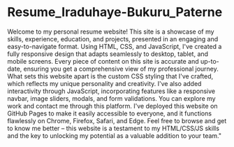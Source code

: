 # Resume_Iraduhaye-Bukuru_Paterne
Welcome to my personal resume website! This site is a showcase of my skills, experience, education, and projects, presented in an engaging and easy-to-navigate format. Using HTML, CSS, and JavaScript, I've created a fully responsive design that adapts seamlessly to desktop, tablet, and mobile screens. Every piece of content on this site is accurate and up-to-date, ensuring you get a comprehensive view of my professional journey. What sets this website apart is the custom CSS styling that I've crafted, which reflects my unique personality and creativity. I've also added interactivity through JavaScript, incorporating features like a responsive navbar, image sliders, modals, and form validations. You can explore my work and contact me through this platform. I've deployed this website on GitHub Pages to make it easily accessible to everyone, and it functions flawlessly on Chrome, Firefox, Safari, and Edge. Feel free to browse and get to know me better – this website is a testament to my HTML/CSS/JS skills and the key to unlocking my potential as a valuable addition to your team."
